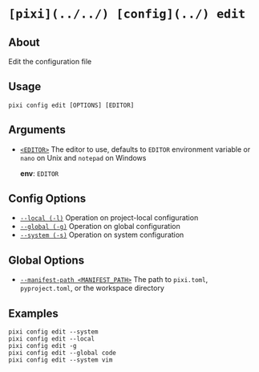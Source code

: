 # `[pixi](../../) [config](../) edit`

## About

Edit the configuration file

## Usage

```text
pixi config edit [OPTIONS] [EDITOR]

```

## Arguments

- [`<EDITOR>`](#arg-%3CEDITOR%3E) The editor to use, defaults to `EDITOR` environment variable or `nano` on Unix and `notepad` on Windows

  **env**: `EDITOR`

## Config Options

- [`--local (-l)`](#arg---local) Operation on project-local configuration
- [`--global (-g)`](#arg---global) Operation on global configuration
- [`--system (-s)`](#arg---system) Operation on system configuration

## Global Options

- [`--manifest-path <MANIFEST_PATH>`](#arg---manifest-path) The path to `pixi.toml`, `pyproject.toml`, or the workspace directory

## Examples

```shell
pixi config edit --system
pixi config edit --local
pixi config edit -g
pixi config edit --global code
pixi config edit --system vim

```
